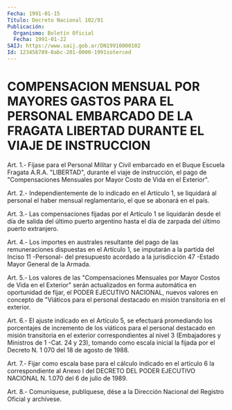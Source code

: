 ```yaml
---
Fecha: 1991-01-15
Título: Decreto Nacional 102/91
Publicación:
  Organismo: Boletín Oficial
  Fecha: 1991-01-22
SAIJ: https://www.saij.gob.ar/DN19910000102
Id: 123456789-0abc-201-0000-1991soterced
---
```

# COMPENSACION MENSUAL POR MAYORES GASTOS PARA EL PERSONAL EMBARCADO DE LA FRAGATA LIBERTAD DURANTE EL VIAJE DE INSTRUCCION

<a id="1"></a>
Art.  1.- Fíjase para el Personal Militar y Civil embarcado en el Buque Escuela  Fragata  A.R.A.  "LIBERTAD",  durante el viaje de instrucción, el pago de "Compensaciones Mensuales  por  Mayor Costo de Vida en el Exterior".

<a id="2"></a>
Art. 2.- Independientemente de lo indicado en el Artículo 1, se liquidará  al  personal  el  haber mensual reglamentario, el que se abonará en el país.

<a id="3"></a>
Art.  3.-  Las  compensaciones  fijadas  por  el Artículo 1 se liquidarán  desde  el  día  de  salida del último puerto  argentino hasta el día de zarpada del último puerto extranjero.

<a id="4"></a>
Art.  4.- Los importes en australes resultante del pago de las remuneraciones  dispuestas  en  el  Artículo  1,  se imputarán a la partida  del  Inciso  11 -Personal- del presupuesto acordado  a  la jurisdicción 47 -Estado Mayor General de la Armada.

<a id="5"></a>
Art. 5.- Los valores de las "Compensaciones Mensuales por Mayor Costos  de  Vida  en  el  Exterior"  serán  actualizados  en  forma automática  en  oportunidad  de fijar, el PODER EJECUTIVO NACIONAL, nuevos valores en concepto de  "Viáticos para el personal destacado en misión transitoria en el exterior.

<a id="6"></a>
Art.  6.-  El  ajuste  indicado en el Artículo 5, se efectuará promediando los porcentajes de  incremento  de los viáticos para el personal destacado en misión transitoria en el exterior correspondientes al nivel 3 (Embajadores y Ministros  de 1 -Cat. 24 y  23), tomando como escala inicial la fijada por el Decreto  N.  1 070 del 18 de agosto de 1988.

<a id="7"></a>
Art. 7.- Fijar como escala base para el cálculo indicado en el artículo  6  la  correspondiente  al  Anexo I del DECRETO DEL PODER EJECUTIVO NACIONAL N. 1.070 del 6 de julio de 1989.

<a id="8"></a>
Art. 8.- Comuníquese, publíquese, dése a la Dirección Nacional del Registro Oficial y archívese.